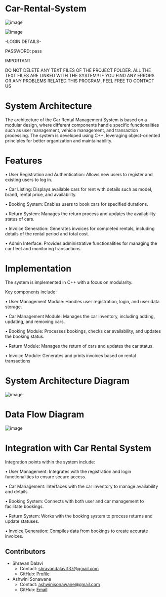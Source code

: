 # Car-Rental-System

![image](https://github.com/ShravanDalavi/Car-Rental-System/assets/172488772/2fee2c38-3f46-474c-8a5b-7a80a970a84e)

![image](https://github.com/ShravanDalavi/Car-Rental-System/assets/172488772/972f9fd4-db0c-414e-93d5-d0d2f8d57820)

-LOGIN DETAILS-

PASSWORD: pass

IMPORTANT 

DO NOT DELETE ANY TEXT FILES OF THE PROJECT FOLDER.
ALL THE TEXT FILES ARE LINKED WITH THE SYSTEM!!
IF YOU FIND ANY ERRORS OR ANY PROBLEMS RELATED THIS PROGRAM, FEEL FREE TO CONTACT US

# System Architecture
The architecture of the Car Rental Management System is based on a modular design, where different components handle specific functionalities such as user management, vehicle management, and transaction processing. The system is developed using C++, leveraging object-oriented principles for better organization and maintainability.
# Features
•	User Registration and Authentication: Allows new users to register and existing users to log in.

•	Car Listing: Displays available cars for rent with details such as model, brand, rental price, and availability.

•	Booking System: Enables users to book cars for specified durations.

•	Return System: Manages the return process and updates the availability status of cars.

•	Invoice Generation: Generates invoices for completed rentals, including details of the rental period and total cost.

•	Admin Interface: Provides administrative functionalities for managing the car fleet and monitoring transactions.

#  Implementation
The system is implemented in C++ with a focus on modularity. 

Key components include:

•	User Management Module: Handles user registration, login, and user data storage.

•	Car Management Module: Manages the car inventory, including adding, updating, and removing cars.

•	Booking Module: Processes bookings, checks car availability, and updates the booking status.

•	Return Module: Manages the return of cars and updates the car status.

•	Invoice Module: Generates and prints invoices based on rental transactions

# System Architecture Diagram
![image](https://github.com/ShravanDalavi/Car-Rental-System/assets/172488772/c61def88-9746-4170-8039-1061ef63b190)
# Data Flow Diagram
![image](https://github.com/ShravanDalavi/Car-Rental-System/assets/172488772/61b8ea41-d809-41cd-9cdb-6dfb7ec1243f)

# Integration with Car Rental System
Integration points within the system include:

•	User Management: Integrates with the registration and login functionalities to ensure secure access.

•	Car Management: Interfaces with the car inventory to manage availability and details.

•	Booking System: Connects with both user and car management to facilitate bookings.

•	Return System: Works with the booking system to process returns and update statuses.

•	Invoice Generation: Compiles data from bookings to create accurate invoices.

## Contributors

- Shravan Dalavi
  - Contact: shravandalavi137@gmail.com
  - GitHub: [Profile](https://github.com/ShravanDalavi)
- Ashwini Sonawane
  - Contact: ashwinisonawane@gmail.com
  - GitHub:  [Email](https://github.com/SonawaneAshwini)
